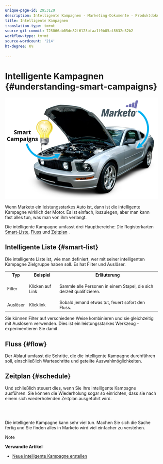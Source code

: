 ```yaml
---
unique-page-id: 2953120
description: Intelligente Kampagnen - Marketing-Dokumente - Produktdokumentation
title: Intelligente Kampagnen
translation-type: tm+mt
source-git-commit: 728066ab05de82f6123bfaa1f0b05af8632e32b2
workflow-type: tm+mt
source-wordcount: '214'
ht-degree: 0%

---
```



# Intelligente Kampagnen {#understanding-smart-campaigns}

![](assets/image2014-12-24-11-3a37-3a0.png)

Wenn Marketo ein leistungsstarkes Auto ist, dann ist die intelligente Kampagne wirklich der Motor. Es ist einfach, loszulegen, aber man kann fast alles tun, was man von ihm verlangt.

Die intelligente Kampagne umfasst drei Hauptbereiche: Die Registerkarten [Smart-Liste](../../../product-docs/core-marketo-concepts/smart-lists-and-static-lists/understanding-smart-lists.md), [Fluss](http://docs.marketo.com/display/DOCS/Flow+Actions) und [Zeitplan](using-smart-campaigns/schedule-a-recurring-batch-campaign.md) .

## Intelligente Liste {#smart-list}

Die intelligente Liste ist, wie man definiert, wer mit seiner intelligenten Kampagne Zielgruppe haben soll. Es hat Filter und Auslöser.

<table> 
 <tbody> 
  <tr> 
   <th>Typ</th> 
   <th>Beispiel</th> 
   <th>Erläuterung</th> 
  </tr> 
  <tr> 
   <td>Filter</td> 
   <td>Klicken auf Link</td> 
   <td><p>Sammle alle Personen in einem Stapel, die sich derzeit qualifizieren.</p></td> 
  </tr> 
  <tr> 
   <td colspan="1">Auslöser</td> 
   <td colspan="1">Klicklink</td> 
   <td colspan="1">Sobald jemand etwas tut, feuert sofort den Fluss.</td> 
  </tr> 
 </tbody> 
</table>

Sie können Filter auf verschiedene Weise kombinieren und sie gleichzeitig mit Auslösern verwenden. Dies ist ein leistungsstarkes Werkzeug - experimentieren Sie damit.

## Fluss {#flow}

Der Ablauf umfasst die Schritte, die die intelligente Kampagne durchführen soll, einschließlich Warteschritte und geteilte Auswahlmöglichkeiten.

## Zeitplan {#schedule}

Und schließlich steuert dies, wenn Sie Ihre intelligente Kampagne ausführen. Sie können die Wiederholung sogar so einrichten, dass sie nach einem sich wiederholenden Zeitplan ausgeführt wird.

<br> 

Die intelligente Kampagne kann sehr viel tun. Machen Sie sich die Sache fertig und Sie finden alles in Marketo wird viel einfacher zu verstehen.

>[!NOTE]
>
>**Verwandte Artikel**
>
>* [Neue intelligente Kampagne erstellen](creating-a-smart-campaign/create-a-new-smart-campaign.md)

